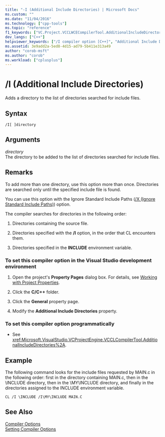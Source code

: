 ```yaml
---
title: "-I (Additional Include Directories) | Microsoft Docs"
ms.custom: ""
ms.date: "11/04/2016"
ms.technology: ["cpp-tools"]
ms.topic: "reference"
f1_keywords: ["VC.Project.VCCLWCECompilerTool.AdditionalIncludeDirectories", "VC.Project.VCCLCompilerTool.AdditionalIncludeDirectories", "/I", "VC.Project.VCNMakeTool.IncludeSearchPath"]
dev_langs: ["C++"]
helpviewer_keywords: ["/I compiler option [C++]", "Additional Include Directories compiler option", "I compiler option [C++]", "-I compiler option [C++]", "set include directories", "include directories, compiler option [C++]"]
ms.assetid: 3e9add2a-5ed8-4d15-ad79-5b411e313a49
author: "corob-msft"
ms.author: "corob"
ms.workload: ["cplusplus"]
---
```

# /I (Additional Include Directories)
Adds a directory to the list of directories searched for include files.

## Syntax

```  
/I[ ]directory
```  

## Arguments
*directory*<br/>
The directory to be added to the list of directories searched for include files.

## Remarks
To add more than one directory, use this option more than once. Directories are searched only until the specified include file is found.

You can use this option with the Ignore Standard Include Paths ([/X (Ignore Standard Include Paths)](../../build/reference/x-ignore-standard-include-paths.md)) option.

The compiler searches for directories in the following order:

1.  Directories containing the source file.

2.  Directories specified with the **/I** option, in the order that CL encounters them.

3.  Directories specified in the **INCLUDE** environment variable.

### To set this compiler option in the Visual Studio development environment

1.  Open the project's **Property Pages** dialog box. For details, see [Working with Project Properties](../../ide/working-with-project-properties.md).

2.  Click the **C/C++** folder.

3.  Click the **General** property page.

4.  Modify the **Additional Include Directories** property.

### To set this compiler option programmatically

-   See <xref:Microsoft.VisualStudio.VCProjectEngine.VCCLCompilerTool.AdditionalIncludeDirectories%2A>.

## Example
The following command looks for the include files requested by MAIN.c in the following order: first in the directory containing MAIN.c, then in the \INCLUDE directory, then in the \MY\INCLUDE directory, and finally in the directories assigned to the INCLUDE environment variable.

```  
CL /I \INCLUDE /I\MY\INCLUDE MAIN.C
```  

## See Also
[Compiler Options](../../build/reference/compiler-options.md)   
[Setting Compiler Options](../../build/reference/setting-compiler-options.md)